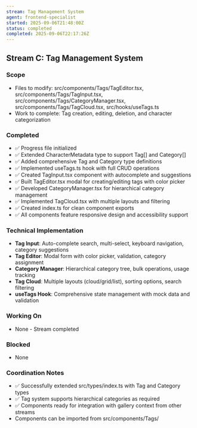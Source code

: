```yaml
---
stream: Tag Management System
agent: frontend-specialist
started: 2025-09-06T21:48:00Z
status: completed
completed: 2025-09-06T22:17:26Z
---
```


## Stream C: Tag Management System

### Scope
- Files to modify: src/components/Tags/TagEditor.tsx, src/components/Tags/TagInput.tsx, src/components/Tags/CategoryManager.tsx, src/components/Tags/TagCloud.tsx, src/hooks/useTags.ts
- Work to complete: Tag creation, editing, deletion, and character categorization

### Completed
- ✅ Progress file initialized
- ✅ Extended CharacterMetadata type to support Tag[] and Category[] 
- ✅ Added comprehensive Tag and Category type definitions
- ✅ Implemented useTags.ts hook with full CRUD operations
- ✅ Created TagInput.tsx component with autocomplete and suggestions
- ✅ Built TagEditor.tsx modal for creating/editing tags with color picker
- ✅ Developed CategoryManager.tsx for hierarchical category management
- ✅ Implemented TagCloud.tsx with multiple layouts and filtering
- ✅ Created index.ts for clean component exports
- ✅ All components feature responsive design and accessibility support

### Technical Implementation
- **Tag Input**: Auto-complete search, multi-select, keyboard navigation, category suggestions
- **Tag Editor**: Modal form with color picker, validation, category assignment
- **Category Manager**: Hierarchical category tree, bulk operations, usage tracking
- **Tag Cloud**: Multiple layouts (cloud/grid/list), sorting options, search filtering
- **useTags Hook**: Comprehensive state management with mock data and validation

### Working On
- None - Stream completed

### Blocked  
- None

### Coordination Notes
- ✅ Successfully extended src/types/index.ts with Tag and Category types
- ✅ Tag system supports hierarchical categories as required
- ✅ Components ready for integration with gallery context from other streams
- Components can be imported from src/components/Tags/